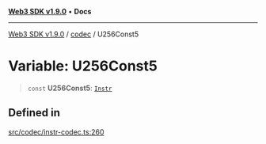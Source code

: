 [**Web3 SDK v1.9.0**](../../../README.md) • **Docs**

***

[Web3 SDK v1.9.0](../../../globals.md) / [codec](../README.md) / U256Const5

# Variable: U256Const5

> `const` **U256Const5**: [`Instr`](../type-aliases/Instr.md)

## Defined in

[src/codec/instr-codec.ts:260](https://github.com/Mystic-Nayy/alephium-web3/blob/c1afd789a197ce5fe21f08c2965942090157c33d/packages/web3/src/codec/instr-codec.ts#L260)
